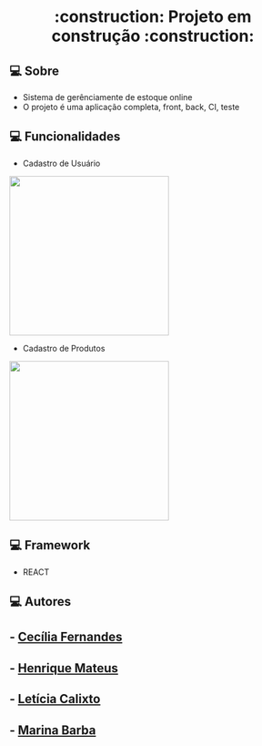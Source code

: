 <h1 align="center"> 
    :construction:  Projeto em construção  :construction:
</h1>

## 💻 Sobre
- Sistema de gerênciamente de estoque online
- O projeto é uma aplicação completa, front, back, CI, teste

## 💻 Funcionalidades
- Cadastro de Usuário

<img align="center" height="280" src="https://user-images.githubusercontent.com/81197715/205106659-49a21979-71fc-48fc-be6f-2757339fba75.png">

- Cadastro de Produtos

<img align="center" height="280" src="https://user-images.githubusercontent.com/81197715/205110020-b69de72b-b268-4ced-81a9-b0f0ff67fbc6.png">


## 💻 Framework
- REACT

## 💻 Autores
## - [Cecília Fernandes](https://github.com/ninth-in)
## - [Henrique Mateus](https://github.com/HenriqueMAlves)
## - [Letícia Calixto](https://github.com/LeticiaCalixto)
## - [Marina Barba](https://github.com/marinabribeiro)
